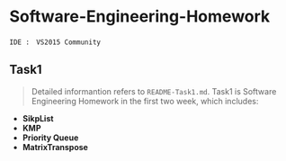 # Software-Engineering-Homework #
    IDE :　VS2015 Community
Task1
------------
> Detailed informantion refers to `README-Task1.md`. 
Task1 is Software Engineering Homework in the first two week, 
which includes:
    
* **SikpList**
* **KMP**
* **Priority Queue**
* **MatrixTranspose**
    

    
